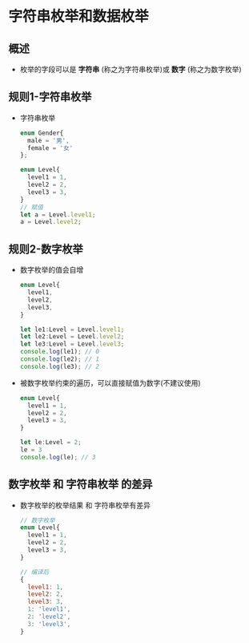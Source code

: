 # 字符串枚举和数据枚举

## 概述

+ 枚举的字段可以是 **字符串** (称之为字符串枚举)或 **数字** (称之为数字枚举)

## 规则1-字符串枚举

+ 字符串枚举

  ```js
  enum Gender{
    male = '男',
    female = '女'
  };
  ```

  ```js
  enum Level{
    level1 = 1,
    level2 = 2,
    level3 = 3,
  }
  // 赋值
  let a = Level.level1;
  a = Level.level2;
  ```

## 规则2-数字枚举

+ 数字枚举的值会自增

  ```js
  enum Level{
    level1,
    level2,
    level3,
  }

  let le1:Level = Level.level1;
  let le2:Level = Level.level2;
  let le3:Level = Level.level3;
  console.log(le1); // 0
  console.log(le2); // 1
  console.log(le3); // 2
  ```

+ 被数字枚举约束的遍历，可以直接赋值为数字(不建议使用)

  ```js
  enum Level{
    level1 = 1,
    level2 = 2,
    level3 = 3,
  }

  let le:Level = 2;
  le = 3
  console.log(le); // 3
  ```

## 数字枚举 和 字符串枚举 的差异

+ 数字枚举的枚举结果 和 字符串枚举有差异

  ```js
  // 数字枚举
  enum Level{
    level1 = 1,
    level2 = 2,
    level3 = 3,
  }

  // 编译后
  {
    level1: 1,
    level2: 2,
    level3: 3,
    1: 'level1',
    2: 'level2',
    3: 'level3',
  }
  ```
